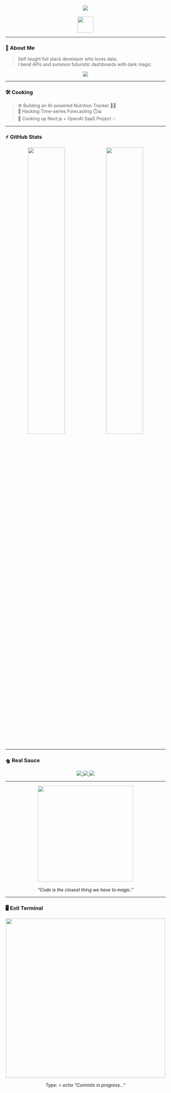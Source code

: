 <h1 align="center">
  <img src="https://readme-typing-svg.herokuapp.com?font=Fira+Code&pause=1000&color=D4C400&center=true&vCenter=true&width=435&lines=Parivartan+hi+neeyam+hai" />
</h1>

<p align="center">
  <img src="https://media0.giphy.com/media/v1.Y2lkPTc5MGI3NjExbnV1d2l2amR1aDhhOXJ5dm1sYXJ0N216anM3cHdqdzVseTFvZ2NoaSZlcD12MV9pbnRlcm5hbF9naWZfYnlfaWQmY3Q9Zw/KDyxouSEfhOs9i4oru/giphy.gif" width="50"/>
</p>

---

### 🧠 About Me

> Self taught full stack developer who loves data.  
> I bend APIs and summon futuristic dashboards with dark magic.

<p align="center">
  <img src="https://skillicons.dev/icons?i=cpp,c,r,python,java,js,ts,html,css,react,nextjs,nodejs,express,mysql,postgres,mongodb,fastapi,django,flask,tailwind,bootstrap,git,github,linux,bash,aws,azure,vscode,figma&theme=dark" />
</p>

---

### 🛠️ Cooking

> ⚙️ Building an AI-powered Nutrition Tracker 🤖🥦  
> 🧠 Hacking Time-series Forecasting ⏱️📊  
> 🧪 Cooking up Next.js + OpenAI SaaS Project 💡

---

### ⚡ GitHub Stats

<p align="center">
  <img width="48%" src="https://github-readme-stats.vercel.app/api?username=sanskaarsingh&show_icons=true&theme=tokyonight" />
  <img width="48%" src="https://github-readme-streak-stats.herokuapp.com/?user=sanskaarsingh&theme=tokyonight" />
</p>

---

### 🛸 Real Sauce

<p align="center">
  <a href="https://www.notion.so/Sanskar-Singh-22159ebd60da802ba710c0daf81a312b" target="_blank">
    <img src="https://img.shields.io/badge/Portfolio-%2312100E.svg?style=for-the-badge&logo=firefox&logoColor=white"/>
  </a>
  <a href="mailto:sanskaarsingh@gmail.com" target="_blank">
    <img src="https://img.shields.io/badge/Gmail-%2312100E.svg?style=for-the-badge&logo=gmail&logoColor=white"/>
  </a>
  <a href="https://linkedin.com/in/sanskaarsingh" target="_blank">
    <img src="https://img.shields.io/badge/LinkedIn-%230077B5.svg?style=for-the-badge&logo=linkedin&logoColor=white"/>
  </a>
</p>

---

<p align="center">
  <img src="https://media.giphy.com/media/qgQUggAC3Pfv687qPC/giphy.gif" width="300"/>
  <br><br>
  <i>“Code is the closest thing we have to magic.”</i>
</p>

---

### 🖥️ Exit Terminal

<p align="center">
  <img src="https://media4.giphy.com/media/v1.Y2lkPTc5MGI3NjExZWZseDV5OGR1aW51cDFhdzdkM253YTE0MGUzNGVlc3dpNXd0bGhjZyZlcD12MV9pbnRlcm5hbF9naWZfYnlfaWQmY3Q9Zw/AN1PDRBEYabHW/giphy.gif" width="500"/>
</p>

<p align="center"><i>Type: > echo "Commits in progress..."</i></p>


